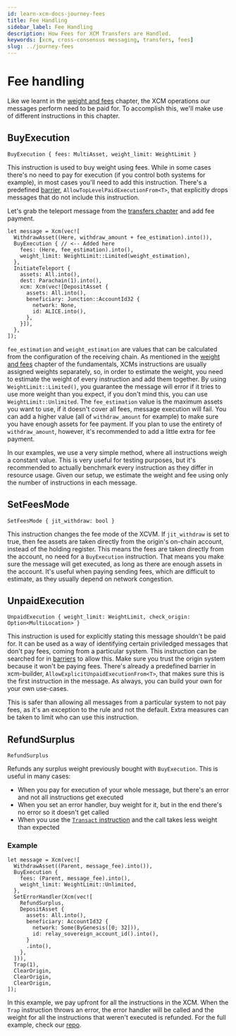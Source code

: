 ```yaml
---
id: learn-xcm-docs-journey-fees
title: Fee Handling
sidebar_label: Fee Handling
description: How Fees for XCM Transfers are Handled.
keywords: [xcm, cross-consensus messaging, transfers, fees]
slug: ../journey-fees
---
```


# Fee handling

Like we learnt in the [weight and fees](../fundamentals/weight_and_fees.md) chapter, the XCM
operations our messages perform need to be paid for. To accomplish this, we'll make use of different
instructions in this chapter.

## BuyExecution

```rust,noplayground
BuyExecution { fees: MultiAsset, weight_limit: WeightLimit }
```

This instruction is used to buy weight using fees. While in some cases there's no need to pay for
execution (if you control both systems for example), in most cases you'll need to add this
instruction. There's a predefined [barrier](../executor_config/config.md#barrier),
`AllowTopLevelPaidExecutionFrom<T>`, that explicitly drops messages that do not include this
instruction.

Let's grab the teleport message from the [transfers chapter](./transfers/teleports.md) and add fee
payment.

```rust,noplayground
let message = Xcm(vec![
  WithdrawAsset((Here, withdraw_amount + fee_estimation).into()),
  BuyExecution { // <-- Added here
    fees: (Here, fee_estimation).into(),
    weight_limit: WeightLimit::Limited(weight_estimation),
  },
  InitiateTeleport {
    assets: All.into(),
    dest: Parachain(1).into(),
    xcm: Xcm(vec![DepositAsset {
      assets: All.into(),
      beneficiary: Junction::AccountId32 {
        network: None,
        id: ALICE.into(),
      },
    }]),
  },
]);
```

`fee_estimation` and `weight_estimation` are values that can be calculated from the configuration of
the receiving chain. As mentioned in the [weight and fees](../fundamentals/weight_and_fees.md)
chapter of the fundamentals, XCMs instructions are usually assigned weights separately, so, in order
to estimate the weight, you need to estimate the weight of every instruction and add them together.
By using `WeightLimit::Limited()`, you guarantee the message will error if it tries to use more
weight than you expect, if you don't mind this, you can use `WeightLimit::Unlimited`. The
`fee_estimation` value is the maximum assets you want to use, if it doesn't cover all fees, message
execution will fail. You can add a higher value (all of `withdraw_amount` for example) to make sure
you have enough assets for fee payment. If you plan to use the entirety of `withdraw_amount`,
however, it's recommended to add a little extra for fee payment.

In our examples, we use a very simple method, where all instructions weigh a constant value. This is
very useful for testing purposes, but it's recommended to actually benchmark every instruction as
they differ in resource usage. Given our setup, we estimate the weight and fee using only the number
of instructions in each message.

## SetFeesMode

```rust,noplayground
SetFeesMode { jit_withdraw: bool }
```

This instruction changes the fee mode of the XCVM. If `jit_withdraw` is set to true, then fee assets
are taken directly from the origin's on-chain account, instead of the holding register. This means
the fees are taken directly from the account, no need for a `BuyExecution` instruction. That means
you make sure the message will get executed, as long as there are enough assets in the account. It's
useful when paying sending fees, which are difficult to estimate, as they usually depend on network
congestion.

## UnpaidExecution

```rust,noplayground
UnpaidExecution { weight_limit: WeightLimit, check_origin: Option<MultiLocation> }
```

This instruction is used for explicitly stating this message shouldn't be paid for. It can be used
as a way of identifying certain priviledged messages that don't pay fees, coming from a particular
system. This instruction can be searched for in [barriers](../executor_config/config.md#barrier) to
allow this. Make sure you trust the origin system because it won't be paying fees. There's already a
predefined barrier in xcm-builder, `AllowExplicitUnpaidExecutionFrom<T>`, that makes sure this is
the first instruction in the message. As always, you can build your own for your own use-cases.

This is safer than allowing all messages from a particular system to not pay fees, as it's an
exception to the rule and not the default. Extra measures can be taken to limit who can use this
instruction.

## RefundSurplus

```rust,noplayground
RefundSurplus
```

Refunds any surplus weight previously bought with `BuyExecution`. This is useful in many cases:

- When you pay for execution of your whole message, but there's an error and not all instructions
  get executed
- When you set an error handler, buy weight for it, but in the end there's no error so it doesn't
  get called
- When you use the [`Transact` instruction](./transact.md) and the call takes less weight than
  expected

### Example

```rust,noplayground
let message = Xcm(vec![
  WithdrawAsset((Parent, message_fee).into()),
  BuyExecution {
    fees: (Parent, message_fee).into(),
    weight_limit: WeightLimit::Unlimited,
  },
  SetErrorHandler(Xcm(vec![
    RefundSurplus,
    DepositAsset {
      assets: All.into(),
      beneficiary: AccountId32 {
        network: Some(ByGenesis([0; 32])),
        id: relay_sovereign_account_id().into(),
      }
      .into(),
    },
  ])),
  Trap(1),
  ClearOrigin,
  ClearOrigin,
  ClearOrigin,
]);
```

In this example, we pay upfront for all the instructions in the XCM. When the `Trap` instruction
throws an error, the error handler will be called and the weight for all the instructions that
weren't executed is refunded. For the full example, check our
[repo](https://github.com/paritytech/xcm-docs/tree/main/examples).
